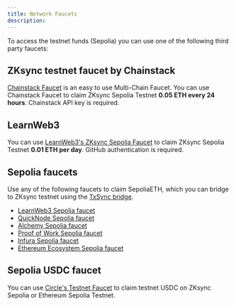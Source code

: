 ```yaml
---
title: Network Faucets
description:
---
```


To access the testnet funds (Sepolia) you can use one of the following third party faucets:

## ZKsync testnet faucet by Chainstack

[Chainstack Faucet](https://faucet.chainstack.com/zksync-testnet-faucet) is an easy to use
Multi-Chain Faucet. You can use Chainstack Faucet to claim ZKsync Sepolia Testnet **0.05 ETH
every 24 hours**. Chainstack API key is required.

## LearnWeb3

You can use [LearnWeb3's ZKsync Sepolia Faucet](https://learnweb3.io/faucets/zksync_sepolia/)
to claim ZKsync Sepolia Testnet **0.01 ETH per day**. GitHub authentication is required.

## Sepolia faucets

Use any of the following faucets to claim SepoliaETH, which you can bridge to ZKsync testnet
using the [TxSync bridge](https://portal.txsync.io/bridge/?network=era-sepolia).

- [LearnWeb3 Sepolia faucet](https://learnweb3.io/faucets/sepolia)
- [QuickNode Sepolia faucet](https://faucet.quicknode.com/ethereum/sepolia)
- [Alchemy Sepolia faucet](https://sepoliafaucet.com/)
- [Proof of Work Sepolia faucet](https://sepolia-faucet.pk910.de/)
- [Infura Sepolia faucet](https://www.infura.io/faucet/sepolia/)
- [Ethereum Ecosystem Sepolia faucet](https://www.ethereum-ecosystem.com/faucets/ethereum-sepolia)

## Sepolia USDC faucet

You can use [Circle's Testnet Faucet](https://faucet.circle.com/) to claim testnet USDC on ZKsync Sepolia or Ethereum Sepolia Testnet.
